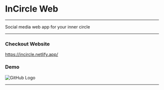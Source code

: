 # InCircle Web
---
Social media web app for your inner circle

---

### Checkout Website
https://incircle.netlify.app/

### Demo

![GitHub Logo](https://github.com/prashantchanne12/InCircle-Web/blob/master/screenshots/in.gif?raw=true)

---



